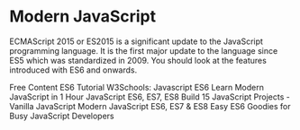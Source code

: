 # Modern JavaScript

ECMAScript 2015 or ES2015 is a significant update to the JavaScript programming language. It is the first major update to the language since ES5 which was standardized in 2009. You should look at the features introduced with ES6 and onwards.

<ResourceGroupTitle>Free Content</ResourceGroupTitle>
<BadgeLink badgeText='Read' colorScheme="yellow" href='https://www.javascripttutorial.net/es6/'>ES6 Tutorial</BadgeLink>
<BadgeLink badgeText='Read' colorScheme="yellow" href='https://www.w3schools.com/js/js_es6.asp'>W3Schools: Javascript ES6</BadgeLink>
<BadgeLink badgeText='Watch' href='https://www.youtube.com/watch?v=NCwa_xi0Uuc'>Learn Modern JavaScript in 1 Hour</BadgeLink>
<BadgeLink badgeText='Watch' href='https://www.youtube.com/watch?v=nZ1DMMsyVyI'>JavaScript ES6, ES7, ES8</BadgeLink>
<BadgeLink badgeText='Watch' href='https://www.youtube.com/watch?v=3PHXvlpOkf4'>Build 15 JavaScript Projects - Vanilla JavaScript</BadgeLink>
<BadgeLink badgeText='Read' colorScheme="yellow" href='https://codeloop.org/learn-modern-javascript-es6-es7-es8'>Modern JavaScript ES6, ES7 & ES8</BadgeLink>
<BadgeLink badgeText='Read' colorScheme="yellow" href='https://thenewstack.io/fat-arrow-points-way-easy-es6-goodies-busy-js-devs/'>Easy ES6 Goodies for Busy JavaScript Developers</BadgeLink>
